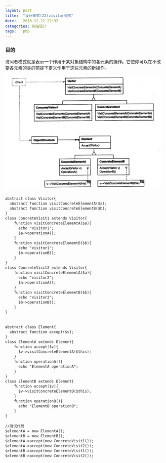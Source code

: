 ```yaml
---
layout: post
title:  "设计模式(22)visitor模式"
date:   2016-12-21 22:32
categories: 网站设计
tags:   php
---
```


###  目的

访问者模式就是表示一个作用于某对象结构中的各元素的操作。它使你可以在不改变各元素的类的前提下定义作用于这些元素的新操作。

![visitor](/images/design_patterns/visitor.png)

    abstract class Visitor{
      abstract function visitConcreteElementA($a);
      abstract function visitConcreteElementB($b);
    }
    class ConcreteVisit1 extends Visitor{
        function visitConcreteElementA($a){
          echo "visitor1";
          $a->operationA();
        }
        function visitConcreteElementB($b){
          echo "visitor1";
          $b->operationB();
        }
    }
    class ConcreteVisit2 extends Visitor{
        function visitConcreteElementA($a){
          echo "visitor2";
          $a->operationA();
        }
        function visitConcreteElementB($b){
          echo "visitor2";
          $b->operationB();
        }
    }


    abstract class Element{
      abstract function accept($v);
    }
    class ElementA extends Element{
        function accept($v){
          $v->visitConcreteElementA($this);
        }
        function operationA(){
          echo "ElementA operationA";
        }
    }
    class ElementB extends Element{
        function accept($v){
          $v->visitConcreteElementB($this);
        }
        function operationB(){
          echo "ElementB operationB";
        }
    }

    //测试代码
    $elementA = new ElementA();
    $elementB = new ElementB();
    $elementA->accept(new ConcreteVisit1());
    $elementA->accept(new ConcreteVisit2());
    $elementB->accept(new ConcreteVisit1());
    $elementB->accept(new ConcreteVisit2());








